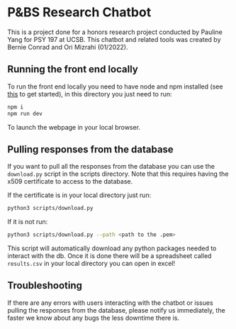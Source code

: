 # P&BS Research Chatbot

This is a project done for a honors research project conducted by Pauline Yang for PSY 197 at UCSB. This chatbot and related tools was created by Bernie Conrad and Ori Mizrahi (01/2022).

## Running the front end locally

To run the front end locally you need to have node and npm installed (see [this](https://nodesource.com/blog/an-absolute-beginners-guide-to-using-npm/) to get started), in this directory you just need to run:

```bash
npm i
npm run dev
```

To launch the webpage in your local browser.

## Pulling responses from the database

If you want to pull all the responses from the database you can use the `download.py` script in the scripts directory. Note that this requires having the x509 certificate to access to the database.

If the certificate is in your local directory just run:

```bash
python3 scripts/download.py
```

If it is not run:

```bash
python3 scripts/download.py --path <path to the .pem>
```

This script will automatically download any python packages needed to interact with the db. Once it is done there will be a spreadsheet called `results.csv` in your local directory you can open in excel!

## Troubleshooting

If there are any errors with users interacting with the chatbot or issues pulling the responses from the database, please notify us immediately, the faster we know about any bugs the less downtime there is.
